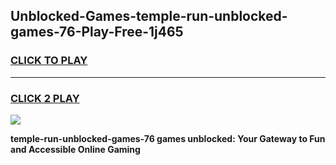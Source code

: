 
## Unblocked-Games-temple-run-unblocked-games-76-Play-Free-1j465
<h3>
<a href="https://premium76.site?title=temple-run-unblocked-games-76&ref=20A">CLICK TO PLAY</a></h3>
<hr>

<h3>
<a href="https://premium76.site?title=temple-run-unblocked-games-76&ref=20A">CLICK 2 PLAY</a>
  
</h3>

<a href="https://premium76.site?title=temple-run-unblocked-games-76&ref=20A"><img src="https://clearcache.store/games.png"></a>


**temple-run-unblocked-games-76 games unblocked: Your Gateway to Fun and Accessible Online Gaming**
